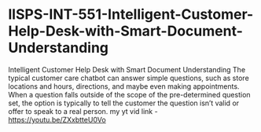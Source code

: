 # llSPS-INT-551-Intelligent-Customer-Help-Desk-with-Smart-Document-Understanding
Intelligent Customer Help Desk with Smart Document Understanding
The typical customer care chatbot can answer simple questions, such as store locations and hours, directions, and maybe even making appointments. When a question falls outside of the scope of the pre-determined question set, the option is typically to tell the customer the question isn’t valid or offer to speak to a real person.
my yt vid link - https://youtu.be/ZXxbtteU0Vo
